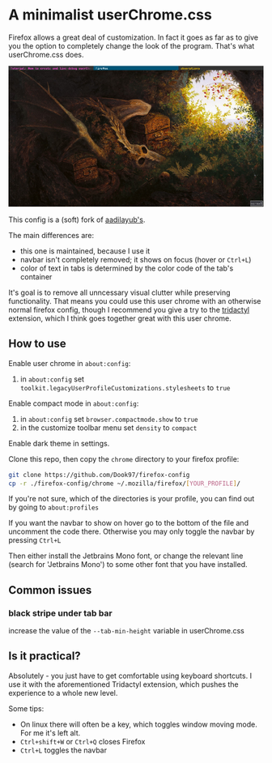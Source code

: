 # A minimalist userChrome.css

Firefox allows a great deal of customization. In fact it goes as far as to give
you the option to completely change the look of the program. That's what
userChrome.css does.

![](./screenshots/screencap.png)

This config is a (soft) fork of
[aadilayub's](https://github.com/aadilayub/firefox-i3wm-theme).

The main differences are:

- this one is maintained, because I use it
- navbar isn't completely removed; it shows on focus (hover or `Ctrl+L`)
- color of text in tabs is determined by the color code of the tab's container

It's goal is to remove all unncessary visual clutter while preserving
functionality. That means you could use this user chrome with an otherwise
normal firefox config, though I recommend you give a try to the
[tridactyl](https://github.com/tridactyl/tridactyl) extension, which I think
goes together great with this user chrome.

## How to use

Enable user chrome in `about:config`:

1) in `about:config` set `toolkit.legacyUserProfileCustomizations.stylesheets` to `true`

Enable compact mode in `about:config`:

1) in `about:config` set `browser.compactmode.show` to `true`
2) in the customize toolbar menu set `density` to `compact`

Enable dark theme in settings.

Clone this repo, then copy the `chrome` directory to your firefox profile:

```sh
git clone https://github.com/Dook97/firefox-config
cp -r ./firefox-config/chrome ~/.mozilla/firefox/[YOUR_PROFILE]/
```

If you're not sure, which of the directories is your profile, you can find out
by going to `about:profiles`

If you want the navbar to show on hover go to the bottom of the file and
uncomment the code there. Otherwise you may only toggle the navbar by pressing
`Ctrl+L`

Then either install the Jetbrains Mono font, or change the relevant line
(search for 'Jetbrains Mono') to some other font that you have installed.

## Common issues

### black stripe under tab bar

increase the value of the `--tab-min-height` variable in userChrome.css

## Is it practical?

Absolutely - you just have to get comfortable using keyboard shortcuts. I use it
with the aforementioned Tridactyl extension, which pushes the experience to a
whole new level.

Some tips:

* On linux there will often be a key, which toggles window moving mode. For me
  it's left alt.
* `Ctrl+shift+W` or `Ctrl+Q` closes Firefox
* `Ctrl+L` toggles the navbar
